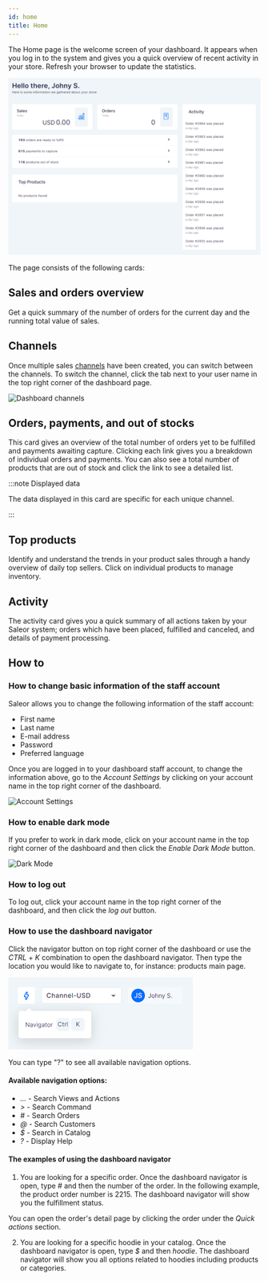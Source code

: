 ```yaml
---
id: home
title: Home
---
```


The Home page is the welcome screen of your dashboard. It appears when you log in to the system and gives you a quick overview of recent activity in your store. Refresh your browser to update the statistics.

![Dashboard home](screenshots/dashboard-home.png)

The page consists of the following cards:

## Sales and orders overview

Get a quick summary of the number of orders for the current day and the running total value of sales.

## Channels

Once multiple sales [channels](dashboard/configuration/channels.md) have been created, you can switch between the channels. To switch the channel, click the tab next to your user name in the top right corner of the dashboard page.

![Dashboard channels](screenshots/dashboard-home-channels.jpg)

## Orders, payments, and out of stocks

This card gives an overview of the total number of orders yet to be fulfilled and payments awaiting capture. Clicking each link gives you a breakdown of individual orders and payments. You can also see a total number of products that are out of stock and click the link to see a detailed list.

:::note Displayed data

The data displayed in this card are specific for each unique channel.

:::

## Top products

Identify and understand the trends in your product sales through a handy overview of daily top sellers. Click on individual products to manage inventory.

## Activity

The activity card gives you a quick summary of all actions taken by your Saleor system; orders which have been placed, fulfilled and canceled, and details of payment processing.

## How to

### How to change basic information of the staff account

Saleor allows you to change the following information of the staff account:
- First name
- Last name
- E-mail address
- Password
- Preferred language

Once you are logged in to your dashboard staff account, to change the information above, go to the _Account Settings_ by clicking on your account name in the top right corner of the dashboard.

![Account Settings](screenshots/dashboard-home-account-settings.jpg)

### How to enable dark mode

If you prefer to work in dark mode, click on your account name in the top right corner of the dashboard and then click the _Enable Dark Mode_ button.

![Dark Mode](screenshots/dashboard-home-dark-mode.jpg)

### How to log out

To log out, click your account name in the top right corner of the dashboard, and then click the _log out_ button.

### How to use the dashboard navigator

Click the navigator button on top right corner of the dashboard or use the *CTRL* + *K* combination to open the dashboard navigator. Then type the location you would like to navigate to, for instance: products main page.

![Dashboard navigator](screenshots/dashboard-home-navigator.png)

You can type "?" to see all available navigation options.

#### Available navigation options:
- _..._ - Search Views and Actions
- _>_ - Search Command
- _#_ - Search Orders
- _@_ - Search Customers
- _$_ - Search in Catalog
- _?_ - Display Help

#### The examples of using the dashboard navigator

1. You are looking for a specific order. Once the dashboard navigator is open, type *#* and then the number of the order. In the following example, the product order number is 2215. The dashboard navigator will show you the fulfillment status.

You can open the order's detail page by clicking the order under the _Quick actions_ section.

2. You are looking for a specific hoodie in your catalog. Once the dashboard navigator is open, type _$_ and then _hoodie_. The dashboard navigator will show you all options related to hoodies including products or categories.